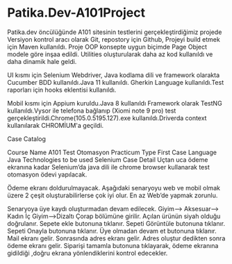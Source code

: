 # Patika.Dev-A101Project

Patika.dev öncülüğünde A101 sitesinin testlerini gerçekleştirdiğimiz projede Versiyon kontrol aracı olarak Git, 
repostory için Github, Projeyi build etmek için Maven kullanıldı. Proje OOP konsepte uygun biçimde Page Object modele göre inşaa edildi. 
Utilities oluşturularak daha az kod kullanıldı ve daha dinamik hale geldi.


UI kısmı için Selenium Webdriver, Java kodlama dili ve  framework olarakta Cucumber BDD kullanıldı.Java 11 kullanıldı.
Gherkin Language kullanıldı.Test raporları için hooks eklentisi kullanıldı.

Mobil kısmı için Appium kuruldu.Java 8 kullanıldı Framework olarak TestNG kullanıldı.Vysor ile telefona bağlanıp (Xiomi note 9 pro) 
test gerçekleştirildi.Chrome(105.0.5195.127).exe kullanıldı.Driverda context kullanılarak CHROMİUM'a geçildi. 




Case Catalog

Course Name A101 Test Otomasyon Practicum Type First Case Language Java Technologies to be used Selenium Case Detail Uçtan uca ödeme ekranına kadar 
Selenium’da java dili ile chrome browser kullanarak test otomasyon ödevi yapılacak.

Ödeme ekranı doldurulmayacak. Aşağıdaki senaryoyu web ve mobil olmak üzere 2 çeşit oluşturabilirlerse çok iyi olur. En az Web’de yapmak zorunlu.

Senaryoya üye kaydı oluşturmadan devam edilecek.
Giyim--> Aksesuar--> Kadın İç Giyim-->Dizaltı Çorap bölümüne girilir.
Açılan ürünün siyah olduğu doğrulanır.
Sepete ekle butonuna tıklanır.
Sepeti Görüntüle butonuna tıklanır.
Sepeti Onayla butonuna tıklanır.
Üye olmadan devam et butonuna tıklanır.
Mail ekranı gelir.
Sonrasında adres ekranı gelir. Adres oluştur dedikten sonra ödeme ekranı gelir.
Siparişi tamamla butonuna tıklayarak, ödeme ekranına gidildiği ,doğru ekrana yönlendiklerini kontrol edecekler.


